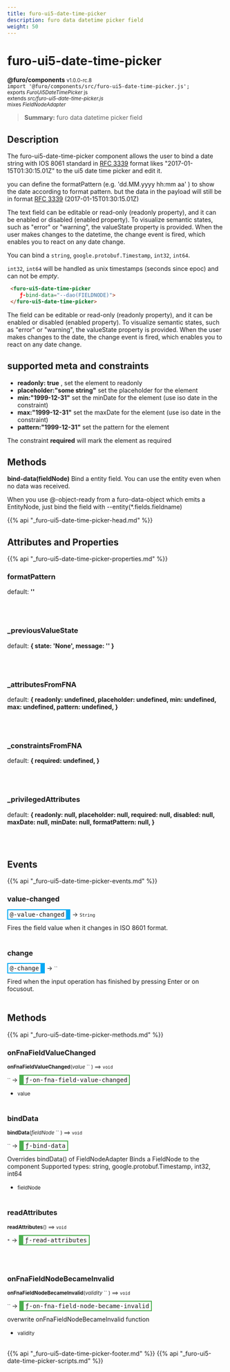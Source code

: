 ```yaml
---
title: furo-ui5-date-time-picker
description: furo data datetime picker field
weight: 50
---
```


# furo-ui5-date-time-picker
**@furo/components** <small>v1.0.0-rc.8</small>
<br>`import '@furo/components/src/furo-ui5-date-time-picker.js';`<small>
<br>exports *FuroUi5DateTimePicker* js
<br>extends *src/furo-ui5-date-time-picker.js*
<br> mixes *FieldNodeAdapter*</small>

> **Summary:** furo data datetime picker field

## Description

The furo-ui5-date-time-picker component allows the user to bind a date string
with IOS 8061 standard in [RFC 3339](https://www.ietf.org/rfc/rfc3339.txt) format likes "2017-01-15T01:30:15.01Z" to the ui5 date time picker and edit it.

you can define the formatPattern (e.g. 'dd.MM.yyyy hh:mm aa' ) to show the date according to format pattern. but the data in
the payload will still be in format [RFC 3339](https://www.ietf.org/rfc/rfc3339.txt)  (2017-01-15T01:30:15.01Z)

The text field can be editable or read-only (readonly property), and it can be enabled or disabled (enabled property).
To visualize semantic states, such as "error" or "warning", the valueState property is provided.
When the user makes changes to the datetime, the change event is fired, which enables you to react on any date change.

You can bind a `string`, `google.protobuf.Timestamp`, `int32`, `int64`.

`int32`, `int64` will be handled as unix timestamps (seconds since epoc) and can not be *empty*.

```html
 <furo-ui5-date-time-picker
    ƒ-bind-data="--dao(FIELDNODE)">
 </furo-ui5-date-time-picker>
```

The field can be editable or read-only (readonly property), and it can be enabled or disabled (enabled property).
To visualize semantic states, such as "error" or "warning", the valueState property is provided.
When the user makes changes to the date, the change event is fired, which enables you to react on any date change.

## supported meta and constraints
- **readonly: true** , set the element to readonly
- **placeholder:"some string"** set the placeholder for the element
- **min:"1999-12-31"** set the minDate for the element (use iso date in the constraint)
- **max:"1999-12-31"** set the maxDate for the element (use iso date in the constraint)
- **pattern:"1999-12-31"** set the pattern for the element

The constraint **required** will mark the element as required

## Methods
**bind-data(fieldNode)**
Bind a entity field. You can use the entity even when no data was received.

When you use @-object-ready from a furo-data-object which emits a EntityNode, just bind the field with --entity(*.fields.fieldname)

{{% api "_furo-ui5-date-time-picker-head.md" %}}

## Attributes and Properties
{{% api "_furo-ui5-date-time-picker-properties.md" %}}















### **formatPattern**
default: **&#39;&#39;**</small>


<br><br>

### **_previousValueState**
default: **{ state: &#39;None&#39;, message: &#39;&#39; }**</small>


<br><br>

### **_attributesFromFNA**
default: **{
      readonly: undefined,
      placeholder: undefined,
      min: undefined,
      max: undefined,
      pattern: undefined,
    }**</small>


<br><br>

### **_constraintsFromFNA**
default: **{
      required: undefined,
    }**</small>


<br><br>

### **_privilegedAttributes**
default: **{
      readonly: null,
      placeholder: null,
      required: null,
      disabled: null,
      maxDate: null,
      minDate: null,
      formatPattern: null,
    }**</small>


<br><br>
## Events
{{% api "_furo-ui5-date-time-picker-events.md" %}}

### **value-changed**
<span  style="border-width:2px 10px 2px 2px; border-style: solid;border-color:  rgb(2, 168, 244);font-family:monospace; padding:2px 4px;">@-value-changed</span>
→ <small>`String`</small>

Fires the field value when it changes in ISO 8601 format.
<br><br>
### **change**
<span  style="border-width:2px 10px 2px 2px; border-style: solid;border-color:  rgb(2, 168, 244);font-family:monospace; padding:2px 4px;">@-change</span>
→ <small>``</small>

Fired when the input operation has finished by pressing Enter or on focusout.
<br><br>

## Methods
{{% api "_furo-ui5-date-time-picker-methods.md" %}}



### **onFnaFieldValueChanged**
<small>**onFnaFieldValueChanged**(*value* `` ) ⟹ `void`</small>

<small>`` </small> →
<span  style="border-width:2px 2px 2px 10px; border-style: solid;border-color:  rgb(76, 175, 80);font-family:monospace; padding:2px 4px;">ƒ-on-fna-field-value-changed</span>



- <small>value </small>
<br><br>

### **bindData**
<small>**bindData**(*fieldNode* `` ) ⟹ `void`</small>

<small>`` </small> →
<span  style="border-width:2px 2px 2px 10px; border-style: solid;border-color:  rgb(76, 175, 80);font-family:monospace; padding:2px 4px;">ƒ-bind-data</span>

Overrides bindData() of FieldNodeAdapter
Binds a FieldNode to the component
Supported types: string, google.protobuf.Timestamp, int32, int64

- <small>fieldNode </small>
<br><br>

### **readAttributes**
<small>**readAttributes**() ⟹ `void`</small>

<small>`*`</small> →
<span  style="border-width:2px 2px 2px 10px; border-style: solid;border-color:  rgb(76, 175, 80);font-family:monospace; padding:2px 4px;">ƒ-read-attributes</span>



<br><br>

### **onFnaFieldNodeBecameInvalid**
<small>**onFnaFieldNodeBecameInvalid**(*validity* `` ) ⟹ `void`</small>

<small>`` </small> →
<span  style="border-width:2px 2px 2px 10px; border-style: solid;border-color:  rgb(76, 175, 80);font-family:monospace; padding:2px 4px;">ƒ-on-fna-field-node-became-invalid</span>

overwrite onFnaFieldNodeBecameInvalid function

- <small>validity </small>
<br><br>
















{{% api "_furo-ui5-date-time-picker-footer.md" %}}
{{% api "_furo-ui5-date-time-picker-scripts.md" %}}
